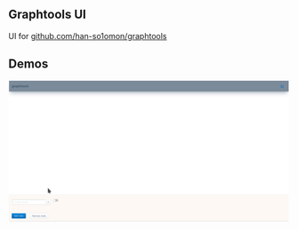 ## Graphtools UI
UI for [github.com/han-so1omon/graphtools](https://github.com/han-so1omon/graphtools)

## Demos
![](static/rbtree-demo-2.gif)
